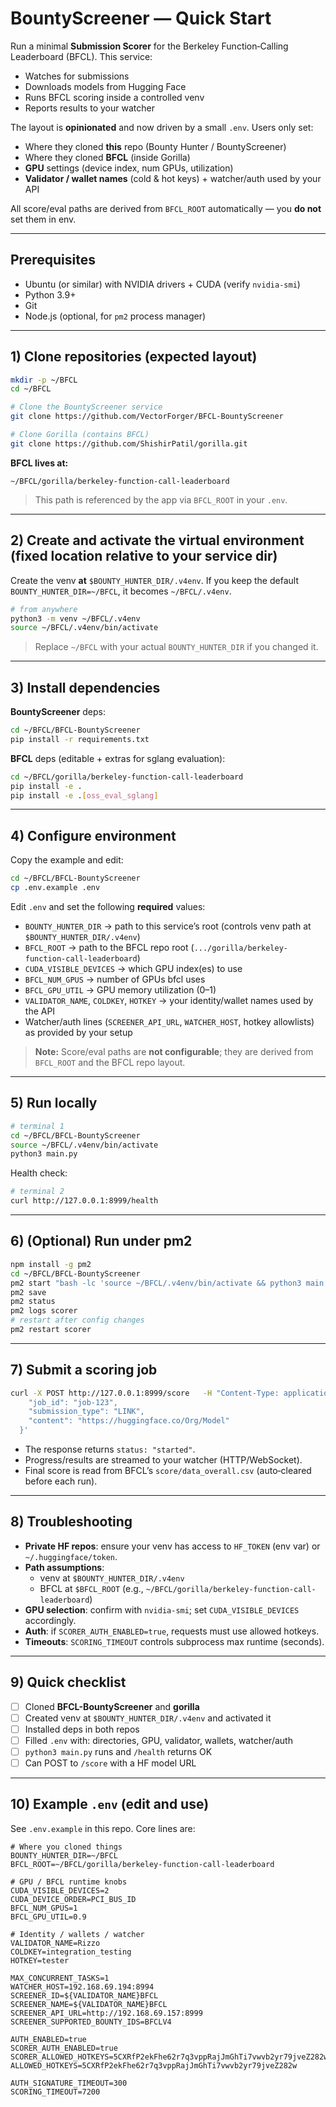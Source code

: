 # BountyScreener — Quick Start

Run a minimal **Submission Scorer** for the Berkeley Function‑Calling Leaderboard (BFCL). This service:
- Watches for submissions
- Downloads models from Hugging Face
- Runs BFCL scoring inside a controlled venv
- Reports results to your watcher

The layout is **opinionated** and now driven by a small `.env`. Users only set:
- Where they cloned **this** repo (Bounty Hunter / BountyScreener)
- Where they cloned **BFCL** (inside Gorilla)
- **GPU** settings (device index, num GPUs, utilization)
- **Validator / wallet names** (cold & hot keys) + watcher/auth used by your API

All score/eval paths are derived from `BFCL_ROOT` automatically — you **do not** set them in env.

---

## Prerequisites
- Ubuntu (or similar) with NVIDIA drivers + CUDA (verify `nvidia-smi`)
- Python 3.9+
- Git
- Node.js (optional, for `pm2` process manager)

---

## 1) Clone repositories (expected layout)

```bash
mkdir -p ~/BFCL
cd ~/BFCL

# Clone the BountyScreener service
git clone https://github.com/VectorForger/BFCL-BountyScreener

# Clone Gorilla (contains BFCL)
git clone https://github.com/ShishirPatil/gorilla.git
```

**BFCL lives at:**
```
~/BFCL/gorilla/berkeley-function-call-leaderboard
```

> This path is referenced by the app via `BFCL_ROOT` in your `.env`.

---

## 2) Create and activate the virtual environment (fixed location relative to your service dir)

Create the venv **at** `$BOUNTY_HUNTER_DIR/.v4env`. If you keep the default `BOUNTY_HUNTER_DIR=~/BFCL`, it becomes `~/BFCL/.v4env`.

```bash
# from anywhere
python3 -m venv ~/BFCL/.v4env
source ~/BFCL/.v4env/bin/activate
```

> Replace `~/BFCL` with your actual `BOUNTY_HUNTER_DIR` if you changed it.

---

## 3) Install dependencies

**BountyScreener** deps:
```bash
cd ~/BFCL/BFCL-BountyScreener
pip install -r requirements.txt
```

**BFCL** deps (editable + extras for sglang evaluation):
```bash
cd ~/BFCL/gorilla/berkeley-function-call-leaderboard
pip install -e .
pip install -e .[oss_eval_sglang]
```

---

## 4) Configure environment

Copy the example and edit:
```bash
cd ~/BFCL/BFCL-BountyScreener
cp .env.example .env
```

Edit `.env` and set the following **required** values:
- `BOUNTY_HUNTER_DIR` → path to this service’s root (controls venv path at `$BOUNTY_HUNTER_DIR/.v4env`)
- `BFCL_ROOT` → path to the BFCL repo root (`.../gorilla/berkeley-function-call-leaderboard`)
- `CUDA_VISIBLE_DEVICES` → which GPU index(es) to use
- `BFCL_NUM_GPUS` → number of GPUs bfcl uses
- `BFCL_GPU_UTIL` → GPU memory utilization (0–1)
- `VALIDATOR_NAME`, `COLDKEY`, `HOTKEY` → your identity/wallet names used by the API
- Watcher/auth lines (`SCREENER_API_URL`, `WATCHER_HOST`, hotkey allowlists) as provided by your setup

> **Note:** Score/eval paths are **not configurable**; they are derived from `BFCL_ROOT` and the BFCL repo layout.

---

## 5) Run locally

```bash
# terminal 1
cd ~/BFCL/BFCL-BountyScreener
source ~/BFCL/.v4env/bin/activate
python3 main.py
```

Health check:
```bash
# terminal 2
curl http://127.0.0.1:8999/health
```

---

## 6) (Optional) Run under pm2

```bash
npm install -g pm2
cd ~/BFCL/BFCL-BountyScreener
pm2 start "bash -lc 'source ~/BFCL/.v4env/bin/activate && python3 main.py'" --name scorer
pm2 save
pm2 status
pm2 logs scorer
# restart after config changes
pm2 restart scorer
```

---

## 7) Submit a scoring job

```bash
curl -X POST http://127.0.0.1:8999/score   -H "Content-Type: application/json"   -d '{
    "job_id": "job-123",
    "submission_type": "LINK",
    "content": "https://huggingface.co/Org/Model"
  }'
```

- The response returns `status: "started"`.
- Progress/results are streamed to your watcher (HTTP/WebSocket).
- Final score is read from BFCL’s `score/data_overall.csv` (auto‑cleared before each run).

---

## 8) Troubleshooting

- **Private HF repos**: ensure your venv has access to `HF_TOKEN` (env var) or `~/.huggingface/token`.
- **Path assumptions**:
  - venv at `$BOUNTY_HUNTER_DIR/.v4env`
  - BFCL at `$BFCL_ROOT` (e.g., `~/BFCL/gorilla/berkeley-function-call-leaderboard`)
- **GPU selection**: confirm with `nvidia-smi`; set `CUDA_VISIBLE_DEVICES` accordingly.
- **Auth**: if `SCORER_AUTH_ENABLED=true`, requests must use allowed hotkeys.
- **Timeouts**: `SCORING_TIMEOUT` controls subprocess max runtime (seconds).

---

## 9) Quick checklist
- [ ] Cloned **BFCL-BountyScreener** and **gorilla**
- [ ] Created venv at `$BOUNTY_HUNTER_DIR/.v4env` and activated it
- [ ] Installed deps in both repos
- [ ] Filled `.env` with: directories, GPU, validator, wallets, watcher/auth
- [ ] `python3 main.py` runs and `/health` returns OK
- [ ] Can POST to `/score` with a HF model URL

---

## 10) Example `.env` (edit and use)

See `.env.example` in this repo. Core lines are:

```dotenv
# Where you cloned things
BOUNTY_HUNTER_DIR=~/BFCL
BFCL_ROOT=~/BFCL/gorilla/berkeley-function-call-leaderboard

# GPU / BFCL runtime knobs
CUDA_VISIBLE_DEVICES=2
CUDA_DEVICE_ORDER=PCI_BUS_ID
BFCL_NUM_GPUS=1
BFCL_GPU_UTIL=0.9

# Identity / wallets / watcher
VALIDATOR_NAME=Rizzo
COLDKEY=integration_testing
HOTKEY=tester

MAX_CONCURRENT_TASKS=1
WATCHER_HOST=192.168.69.194:8994
SCREENER_ID=${VALIDATOR_NAME}BFCL
SCREENER_NAME=${VALIDATOR_NAME}BFCL
SCREENER_API_URL=http://192.168.69.157:8999
SCREENER_SUPPORTED_BOUNTY_IDS=BFCLV4

AUTH_ENABLED=true
SCORER_AUTH_ENABLED=true
SCORER_ALLOWED_HOTKEYS=5CXRfP2ekFhe62r7q3vppRajJmGhTi7vwvb2yr79jveZ282w
ALLOWED_HOTKEYS=5CXRfP2ekFhe62r7q3vppRajJmGhTi7vwvb2yr79jveZ282w

AUTH_SIGNATURE_TIMEOUT=300
SCORING_TIMEOUT=7200
```